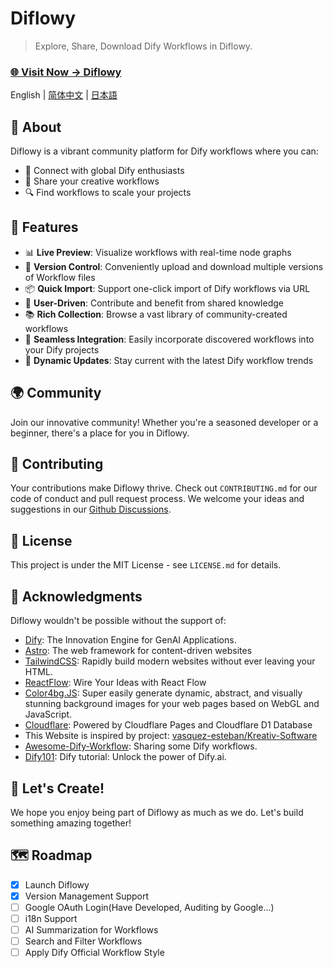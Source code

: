 # Diflowy

> Explore, Share, Download Dify Workflows in Diflowy.

### [🌐 Visit Now → Diflowy](https://diflowy.greenerai.top/)

English | [简体中文](README_CN.md) | [日本語](README_JP.md)

## 🚀 About

Diflowy is a vibrant community platform for Dify workflows where you can:

- 🔗 Connect with global Dify enthusiasts
- 🎨 Share your creative workflows
- 🔍 Find workflows to scale your projects

## 🌟 Features

- 📊 **Live Preview**: Visualize workflows with real-time node graphs
- 📂 **Version Control**: Conveniently upload and download multiple versions of Workflow files
- 📦 **Quick Import**: Support one-click import of Dify workflows via URL
- 👥 **User-Driven**: Contribute and benefit from shared knowledge
- 📚 **Rich Collection**: Browse a vast library of community-created workflows
- 🔄 **Seamless Integration**: Easily incorporate discovered workflows into your Dify projects
- 🔔 **Dynamic Updates**: Stay current with the latest Dify workflow trends

## 🌍 Community

Join our innovative community! Whether you're a seasoned developer or a beginner, there's a place for you in Diflowy.

## 🤝 Contributing

Your contributions make Diflowy thrive. Check out `CONTRIBUTING.md` for our code of conduct and pull request process. We welcome your ideas and suggestions in our [Github Discussions](https://github.com/green-dalii/diflowy/discussions).

## 📄 License

This project is under the MIT License - see `LICENSE.md` for details.

## 💖 Acknowledgments

Diflowy wouldn't be possible without the support of:

- [Dify](https://github.com/langgenius/dify): The Innovation Engine for GenAI Applications.
- [Astro](https://astro.build/): The web framework for content-driven websites
- [TailwindCSS](https://tailwindcss.com/): Rapidly build modern websites without ever leaving your HTML.
- [ReactFlow](https://reactflow.dev/): Wire Your Ideas with React Flow
- [Color4bg.JS](https://github.com/winterx/color4bg.js): Super easily generate dynamic, abstract, and visually stunning background images for your web pages based on WebGL and JavaScript.
- [Cloudflare](https://www.cloudflare.com): Powered by Cloudflare Pages and Cloudflare D1 Database
- This Website is inspired by project: [vasquez-esteban/Kreativ-Software](https://github.com/vasquez-esteban/kreativ-software)
- [Awesome-Dify-Workflow](https://github.com/svcvit/Awesome-Dify-Workflow): Sharing some Dify workflows.
- [Dify101](https://dify101.com/): Dify tutorial: Unlock the power of Dify.ai.

## 🎉 Let's Create!

We hope you enjoy being part of Diflowy as much as we do. Let's build something amazing together!

## 🗺️ Roadmap

- [x] Launch Diflowy
- [x] Version Management Support
- [ ] Google OAuth Login(Have Developed, Auditing by Google...)
- [ ] i18n Support
- [ ] AI Summarization for Workflows
- [ ] Search and Filter Workflows
- [ ] Apply Dify Official Workflow Style